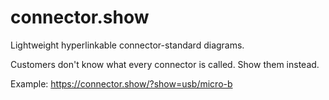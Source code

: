 # connector.show

Lightweight hyperlinkable connector-standard diagrams.

Customers don't know what every connector is called. Show them instead.

Example:
https://connector.show/?show=usb/micro-b
